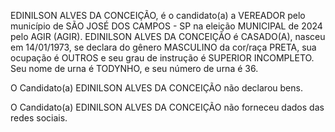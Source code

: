 EDINILSON ALVES DA CONCEIÇÃO, é o candidato(a) a VEREADOR pelo município de SÃO JOSÉ DOS CAMPOS - SP na eleição MUNICIPAL de 2024 pelo AGIR (AGIR). EDINILSON ALVES DA CONCEIÇÃO é CASADO(A), nasceu em 14/01/1973, se declara do gênero MASCULINO da cor/raça PRETA, sua ocupação é OUTROS e seu grau de instrução é SUPERIOR INCOMPLETO. Seu nome de urna é TODYNHO, e seu número de urna é 36.

O Candidato(a) EDINILSON ALVES DA CONCEIÇÃO não declarou bens.


O Candidato(a) EDINILSON ALVES DA CONCEIÇÃO não forneceu dados das redes sociais.